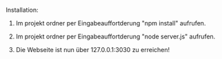 Installation:

1. Im projekt ordner per Eingabeauffortderung "npm install" aufrufen.

2.  Im projekt ordner per Eingabeauffortderung "node server.js" aufrufen.

3. Die Webseite ist nun über 127.0.0.1:3030 zu erreichen!


